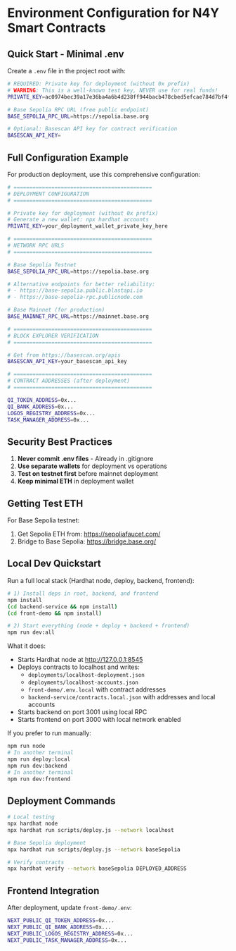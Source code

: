 # Environment Configuration for N4Y Smart Contracts

## Quick Start - Minimal .env

Create a `.env` file in the project root with:

```bash
# REQUIRED: Private key for deployment (without 0x prefix)
# WARNING: This is a well-known test key, NEVER use for real funds!
PRIVATE_KEY=ac0974bec39a17e36ba4a6b4d238ff944bacb478cbed5efcae784d7bf4f2ff80

# Base Sepolia RPC URL (free public endpoint)
BASE_SEPOLIA_RPC_URL=https://sepolia.base.org

# Optional: Basescan API key for contract verification
BASESCAN_API_KEY=
```

## Full Configuration Example

For production deployment, use this comprehensive configuration:

```bash
# ============================================
# DEPLOYMENT CONFIGURATION
# ============================================

# Private key for deployment (without 0x prefix)
# Generate a new wallet: npx hardhat accounts
PRIVATE_KEY=your_deployment_wallet_private_key_here

# ============================================
# NETWORK RPC URLS
# ============================================

# Base Sepolia Testnet
BASE_SEPOLIA_RPC_URL=https://sepolia.base.org

# Alternative endpoints for better reliability:
# - https://base-sepolia.public.blastapi.io
# - https://base-sepolia-rpc.publicnode.com

# Base Mainnet (for production)
BASE_MAINNET_RPC_URL=https://mainnet.base.org

# ============================================
# BLOCK EXPLORER VERIFICATION
# ============================================

# Get from https://basescan.org/apis
BASESCAN_API_KEY=your_basescan_api_key

# ============================================
# CONTRACT ADDRESSES (after deployment)
# ============================================

QI_TOKEN_ADDRESS=0x...
QI_BANK_ADDRESS=0x...
LOGOS_REGISTRY_ADDRESS=0x...
TASK_MANAGER_ADDRESS=0x...
```

## Security Best Practices

1. **Never commit .env files** - Already in .gitignore
2. **Use separate wallets** for deployment vs operations
3. **Test on testnet first** before mainnet deployment
4. **Keep minimal ETH** in deployment wallet

## Getting Test ETH

For Base Sepolia testnet:
1. Get Sepolia ETH from: https://sepoliafaucet.com/
2. Bridge to Base Sepolia: https://bridge.base.org/

## Local Dev Quickstart

Run a full local stack (Hardhat node, deploy, backend, frontend):

```bash
# 1) Install deps in root, backend, and frontend
npm install
(cd backend-service && npm install)
(cd front-demo && npm install)

# 2) Start everything (node + deploy + backend + frontend)
npm run dev:all
```

What it does:
- Starts Hardhat node at http://127.0.0.1:8545
- Deploys contracts to localhost and writes:
  - `deployments/localhost-deployment.json`
  - `deployments/localhost-accounts.json`
  - `front-demo/.env.local` with contract addresses
  - `backend-service/contracts.local.json` with addresses and local accounts
- Starts backend on port 3001 using local RPC
- Starts frontend on port 3000 with local network enabled

If you prefer to run manually:
```bash
npm run node
# In another terminal
npm run deploy:local
npm run dev:backend
# In another terminal
npm run dev:frontend
```

## Deployment Commands

```bash
# Local testing
npx hardhat node
npx hardhat run scripts/deploy.js --network localhost

# Base Sepolia deployment
npx hardhat run scripts/deploy.js --network baseSepolia

# Verify contracts
npx hardhat verify --network baseSepolia DEPLOYED_ADDRESS
```

## Frontend Integration

After deployment, update `front-demo/.env`:

```bash
NEXT_PUBLIC_QI_TOKEN_ADDRESS=0x...
NEXT_PUBLIC_QI_BANK_ADDRESS=0x...
NEXT_PUBLIC_LOGOS_REGISTRY_ADDRESS=0x...
NEXT_PUBLIC_TASK_MANAGER_ADDRESS=0x...
```

